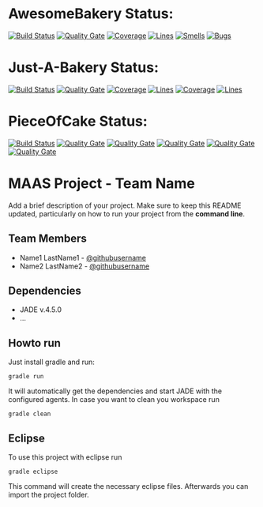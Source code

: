 # AwesomeBakery Status:

[![Build Status](https://travis-ci.org/HBRS-MAAS/project-awesomebakery.svg?branch=master)](https://travis-ci.org/HBRS-MAAS/project-awesomebakery)
[![Quality Gate](https://sonarcloud.io/api/badges/gate?key=project-awesomebakery)](https://sonarcloud.io/dashboard?id=project-awesomebakery)
[![Coverage](https://sonarcloud.io/api/badges/measure?key=project-awesomebakery&metric=coverage)](https://sonarcloud.io/dashboard?id=project-awesomebakery)
[![Lines](https://sonarcloud.io/api/badges/measure?key=project-awesomebakery&metric=ncloc)](https://sonarcloud.io/dashboard?id=project-awesomebakery)
[![Smells](https://sonarcloud.io/api/badges/measure?key=project-awesomebakery&metric=code_smells)](https://sonarcloud.io/dashboard?id=project-awesomebakery)
[![Bugs](https://sonarcloud.io/api/badges/measure?key=project-awesomebakery&metric=bugs)](https://sonarcloud.io/dashboard?id=project-awesomebakery)


# Just-A-Bakery Status:
[![Build Status](https://travis-ci.org/HBRS-MAAS/project-just_a_bakery.svg?branch=master)](https://travis-ci.org/HBRS-MAAS/project-just_a_bakery)
[![Quality Gate](https://sonarcloud.io/api/badges/gate?key=project-just_a_bakery)](https://sonarcloud.io/dashboard?id=project-just_a_bakery)
[![Coverage](https://sonarcloud.io/api/badges/measure?key=project-just_a_bakery&metric=coverage)](https://sonarcloud.io/dashboard?id=project-just_a_bakery)
[![Lines](https://sonarcloud.io/api/badges/measure?key=project-just_a_bakery&metric=ncloc)](https://sonarcloud.io/dashboard?id=project-just_a_bakery)
[![Coverage](https://sonarcloud.io/api/badges/measure?key=project-just_a_bakery&metric=function_complexity)](https://sonarcloud.io/dashboard?id=project-just_a_bakery)
[![Lines](https://sonarcloud.io/api/badges/measure?key=project-just_a_bakery&metric=duplicated_lines_density)](https://sonarcloud.io/dashboard?id=project-just_a_bakery)


# PieceOfCake Status:
[![Build Status](https://travis-ci.org/HBRS-MAAS/project-pieceofcake.svg?branch=master)](https://travis-ci.org/HBRS-MAAS/project-pieceofcake)
[![Quality Gate](https://sonarcloud.io/api/badges/gate?key=project-pieceofcake)](https://sonarcloud.io/dashboard?id=project-pieceofcake)
[![Quality Gate](http://sonarcloud.io/api/badges/measure?key=project-pieceofcake&metric=coverage)](https://sonarcloud.io/component_measures?id=project-pieceofcake&metric=coverage)
[![Quality Gate](http://sonarcloud.io/api/badges/measure?key=project-pieceofcake&metric=lines)](https://sonarcloud.io/component_measures?id=project-pieceofcake&metric=lines)
[![Quality Gate](http://sonarcloud.io/api/badges/measure?key=project-pieceofcake&metric=bugs)](https://sonarcloud.io/component_measures?id=project-pieceofcake&metric=bugs)
[![Quality Gate](http://sonarcloud.io/api/badges/measure?key=project-pieceofcake&metric=code_smells)](https://sonarcloud.io/component_measures?id=project-pieceofcake&metric=code_smells)

# MAAS Project - Team Name 

Add a brief description of your project. Make sure to keep this README updated, particularly on how to run your project from the **command line**.

## Team Members
* Name1 LastName1 - [@githubusername](https://github.com/username)
* Name2 LastName2 - [@githubusername](https://github.com/username)

## Dependencies 
* JADE v.4.5.0
* ...

## Howto run
Just install gradle and run:

    gradle run

It will automatically get the dependencies and start JADE with the configured agents.
In case you want to clean you workspace run

    gradle clean

## Eclipse
To use this project with eclipse run

    gradle eclipse

This command will create the necessary eclipse files.
Afterwards you can import the project folder.
